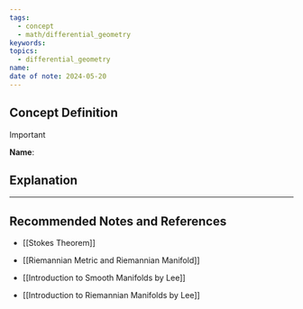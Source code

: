 ```yaml
---
tags:
  - concept
  - math/differential_geometry
keywords: 
topics:
  - differential_geometry
name: 
date of note: 2024-05-20
---
```


## Concept Definition

>[!important]
>**Name**: 



## Explanation





-----------
##  Recommended Notes and References

- [[Stokes Theorem]]
- [[Riemannian Metric and Riemannian Manifold]]

- [[Introduction to Smooth Manifolds by Lee]]
- [[Introduction to Riemannian Manifolds by Lee]]